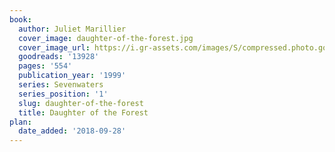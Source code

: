 ```yaml
---
book:
  author: Juliet Marillier
  cover_image: daughter-of-the-forest.jpg
  cover_image_url: https://i.gr-assets.com/images/S/compressed.photo.goodreads.com/books/1343589988l/13928._SX98_.jpg
  goodreads: '13928'
  pages: '554'
  publication_year: '1999'
  series: Sevenwaters
  series_position: '1'
  slug: daughter-of-the-forest
  title: Daughter of the Forest
plan:
  date_added: '2018-09-28'
---
```

